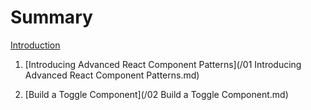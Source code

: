 # Summary

[Introduction](README.md)

1. [Introducing Advanced React Component Patterns](/01 Introducing Advanced React Component Patterns.md)

2.  [Build a Toggle Component](/02 Build a Toggle Component.md)



